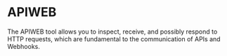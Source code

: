 # APIWEB
The APIWEB tool allows you to inspect, receive, and possibly respond to HTTP requests, which are fundamental to the communication of APIs and Webhooks.
